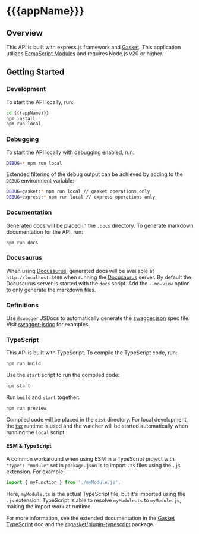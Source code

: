# {{{appName}}}

## Overview

This API is built with express.js framework and [Gasket](https://gasket.dev/). This application utilizes [EcmaScript Modules] and requires Node.js v20 or higher.

## Getting Started

### Development

To start the API locally, run:

```bash
cd {{{appName}}}
npm install
npm run local
```

### Debugging

To start the API locally with debugging enabled, run:

```bash
DEBUG=* npm run local
```

Extended filtering of the debug output can be achieved by adding to the `DEBUG` environment variable:

```bash
DEBUG=gasket:* npm run local // gasket operations only
DEBUG=express:* npm run local // express operations only
```

### Documentation

Generated docs will be placed in the `.docs` directory. To generate markdown documentation for the API, run:

```bash
npm run docs
```

### Docusaurus

When using [Docusaurus], generated docs will be available at `http://localhost:3000` when running the [Docusaurus] server. By default the Docusaurus server is started with the `docs` script. Add the `--no-view` option to only generate the markdown files.

### Definitions

Use `@swagger` JSDocs to automatically generate the [swagger.json] spec file. Visit [swagger-jsdoc] for examples.

### TypeScript

This API is built with TypeScript. To compile the TypeScript code, run:

```bash
npm run build
```

Use the `start` script to run the compiled code:

```bash
npm start
```

Run `build` and `start` together:

```bash
npm run preview
```

Compiled code will be placed in the `dist` directory. For local development, the [tsx] runtime is used and the watcher will be started automatically when running the `local` script.

#### ESM & TypeScript

A common workaround when using ESM in a TypeScript project with `"type": "module"` set in `package.json` is to import `.ts` files using the `.js` extension. For example:

```ts
import { myFunction } from './myModule.js';
```

Here, `myModule.ts` is the actual TypeScript file, but it's imported using the `.js` extension. TypeScript is able to resolve `myModule.ts` to `myModule.js`, making the import work at runtime.

For more information, see the extended documentation in the [Gasket TypeScript] doc and the [@gasket/plugin-typescript] package.


<!-- LINKS -->
[EcmaScript Modules]: https://developer.mozilla.org/en-US/docs/Web/JavaScript/Guide/Modules
[Docusaurus]: https://docusaurus.io/
[tsx]: https://tsx.is/
[@gasket/plugin-typescript]: https://gasket.dev/docs/plugins/plugin-typescript/
[Gasket TypeScript]: https://gasket.dev/docs/typescript/
[swagger-jsdoc]: https://github.com/Surnet/swagger-jsdoc/
[swagger.json]: /swagger.json
